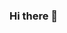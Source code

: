 ### Hi there 👋

<!--

- 🔭 I’m currently working on Java - Spring and what I need.
- 🌱 I’m currently learning Vue.js to complete my front-end skills.
- 📫 How to reach me: kocatepeilker@gmail.com
- ⚡ Hobbies: Discovering new places.

I will do some creative things here when I have enough time :)
-->
